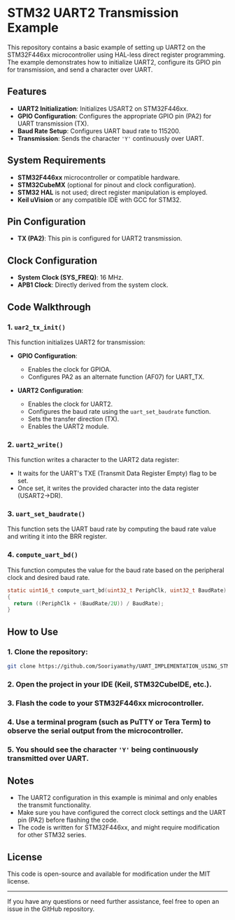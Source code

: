 # STM32 UART2 Transmission Example

This repository contains a basic example of setting up UART2 on the STM32F446xx microcontroller using HAL-less direct register programming. The example demonstrates how to initialize UART2, configure its GPIO pin for transmission, and send a character over UART.

## Features

- **UART2 Initialization**: Initializes USART2 on STM32F446xx.
- **GPIO Configuration**: Configures the appropriate GPIO pin (PA2) for UART transmission (TX).
- **Baud Rate Setup**: Configures UART baud rate to 115200.
- **Transmission**: Sends the character `'Y'` continuously over UART.

## System Requirements

- **STM32F446xx** microcontroller or compatible hardware.
- **STM32CubeMX** (optional for pinout and clock configuration).
- **STM32 HAL** is not used; direct register manipulation is employed.
- **Keil uVision** or any compatible IDE with GCC for STM32.

## Pin Configuration

- **TX (PA2)**: This pin is configured for UART2 transmission.

## Clock Configuration

- **System Clock (SYS_FREQ)**: 16 MHz.
- **APB1 Clock**: Directly derived from the system clock.
  
## Code Walkthrough

### 1. `uar2_tx_init()`

This function initializes UART2 for transmission:

- **GPIO Configuration**:
  - Enables the clock for GPIOA.
  - Configures PA2 as an alternate function (AF07) for UART_TX.
  
- **UART2 Configuration**:
  - Enables the clock for UART2.
  - Configures the baud rate using the `uart_set_baudrate` function.
  - Sets the transfer direction (TX).
  - Enables the UART2 module.

### 2. `uart2_write()`

This function writes a character to the UART2 data register:

- It waits for the UART's TXE (Transmit Data Register Empty) flag to be set.
- Once set, it writes the provided character into the data register (USART2->DR).

### 3. `uart_set_baudrate()`

This function sets the UART baud rate by computing the baud rate value and writing it into the BRR register.

### 4. `compute_uart_bd()`

This function computes the value for the baud rate based on the peripheral clock and desired baud rate.

```c
static uint16_t compute_uart_bd(uint32_t PeriphClk, uint32_t BaudRate)
{
  return ((PeriphClk + (BaudRate/2U)) / BaudRate);
}
```

## How to Use

### 1. Clone the repository:
```bash
git clone https://github.com/Sooriyamathy/UART_IMPLEMENTATION_USING_STM32.git
```

### 2. Open the project in your IDE (Keil, STM32CubeIDE, etc.).

### 3. Flash the code to your STM32F446xx microcontroller.

### 4. Use a terminal program (such as PuTTY or Tera Term) to observe the serial output from the microcontroller.

### 5. You should see the character `'Y'` being continuously transmitted over UART.

## Notes

- The UART2 configuration in this example is minimal and only enables the transmit functionality.
- Make sure you have configured the correct clock settings and the UART pin (PA2) before flashing the code.
- The code is written for STM32F446xx, and might require modification for other STM32 series.

## License

This code is open-source and available for modification under the MIT license.

---

If you have any questions or need further assistance, feel free to open an issue in the GitHub repository.
